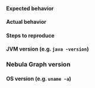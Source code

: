 #### Expected behavior

#### Actual behavior

#### Steps to reproduce

#### JVM version (e.g. `java -version`)

### Nebula Graph version

#### OS version (e.g. `uname -a`)

